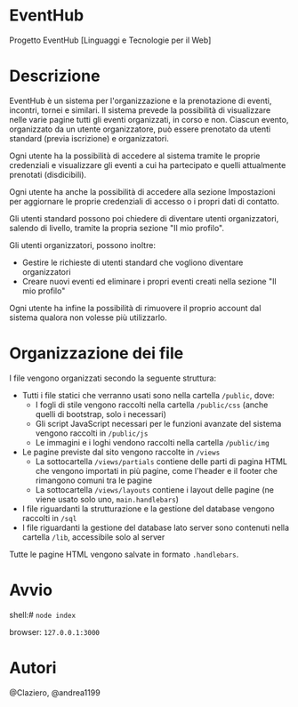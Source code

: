 # EventHub
Progetto EventHub [Linguaggi e Tecnologie per il Web]

# Descrizione
EventHub è un sistema per l'organizzazione e la prenotazione di eventi, incontri, tornei e similari.
Il sistema prevede la possibilità di visualizzare nelle varie pagine tutti gli eventi organizzati, in corso e non. Ciascun evento, organizzato da un utente organizzatore, può essere prenotato da utenti standard (previa iscrizione) e organizzatori.

Ogni utente ha la possibilità di accedere al sistema tramite le proprie credenziali e visualizzare gli eventi a cui ha partecipato e quelli attualmente prenotati (disdicibili).

Ogni utente ha anche la possibilità di accedere alla sezione Impostazioni per aggiornare le proprie credenziali di accesso o i propri dati di contatto.

Gli utenti standard possono poi chiedere di diventare utenti organizzatori, salendo di livello, tramite la propria sezione "Il mio profilo".

Gli utenti organizzatori, possono inoltre:
- Gestire le richieste di utenti standard che vogliono diventare organizzatori
- Creare nuovi eventi ed eliminare i propri eventi creati nella sezione "Il mio profilo"

Ogni utente ha infine la possibilità di rimuovere il proprio account dal sistema qualora non volesse più utilizzarlo.

# Organizzazione dei file
I file vengono organizzati secondo la seguente struttura:
- Tutti i file statici che verranno usati sono nella cartella `/public`, dove:
  - I fogli di stile vengono raccolti nella cartella `/public/css` (anche quelli di bootstrap, solo i necessari)
  - Gli script JavaScript necessari per le funzioni avanzate del sistema vengono raccolti in `/public/js`
  - Le immagini e i loghi vendono raccolti nella cartella `/public/img`
- Le pagine previste dal sito vengono raccolte in `/views`
  - La sottocartella `/views/partials` contiene delle parti di pagina HTML che vengono importati in più pagine, come l'header e il footer che rimangono comuni tra le pagine
  - La sottocartella `/views/layouts` contiene i layout delle pagine (ne viene usato solo uno, `main.handlebars`)
- I file riguardanti la strutturazione e la gestione del database vengono raccolti in `/sql`
- I file riguardanti la gestione del database lato server sono contenuti nella cartella `/lib`, accessibile solo al server

Tutte le pagine HTML vengono salvate in formato `.handlebars`.

# Avvio
shell:# `node index`

browser: `127.0.0.1:3000`

# Autori
@Claziero, @andrea1199
